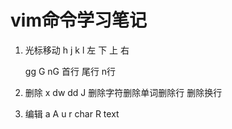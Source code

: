 # vim命令学习笔记

1. 光标移动
	h	j	k	l
	左	下	上	右

	gg	G	nG
	首行	尾行	n行

2. 删除
	x	dw	dd	J
	删除字符删除单词删除行	删除换行

3. 编辑
	a
	A 
	u 
	r char
	R text

